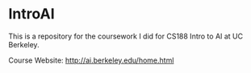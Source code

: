 # IntroAI

This is a repository for the coursework I did for CS188 Intro to AI at UC Berkeley.

Course Website: http://ai.berkeley.edu/home.html

